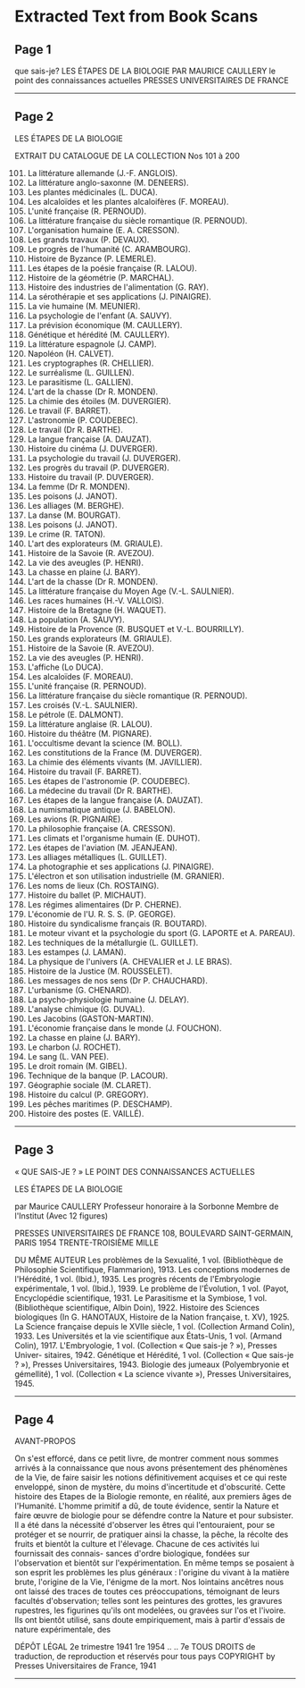# Extracted Text from Book Scans

## Page 1

que
sais-je?
LES ÉTAPES
DE
LA BIOLOGIE
PAR MAURICE CAULLERY
le point
des
connaissances
actuelles
PRESSES UNIVERSITAIRES
DE FRANCE

---

## Page 2

LES ÉTAPES DE LA BIOLOGIE

EXTRAIT DU CATALOGUE DE LA COLLECTION
Nos 101 à 200

101. La littérature allemande (J.-F. ANGLOIS).
102. La littérature anglo-saxonne (M. DENEERS).
103. Les plantes médicinales (L. DUCA).
104. Les alcaloïdes et les plantes alcaloifères (F. MOREAU).
105. L'unité française (R. PERNOUD).
106. La littérature française du siècle romantique (R. PERNOUD).
107. L'organisation humaine (E. A. CRESSON).
108. Les grands travaux (P. DEVAUX).
109. Le progrès de l'humanité (C. ARAMBOURG).
110. Histoire de Byzance (P. LEMERLE).
111. Les étapes de la poésie française (R. LALOU).
112. Histoire de la géométrie (P. MARCHAL).
113. Histoire des industries de l'alimentation (G. RAY).
114. La sérothérapie et ses applications (J. PINAIGRE).
115. La vie humaine (M. MEUNIER).
116. La psychologie de l'enfant (A. SAUVY).
117. La prévision économique (M. CAULLERY).
118. Génétique et hérédité (M. CAULLERY).
119. La littérature espagnole (J. CAMP).
120. Napoléon (H. CALVET).
121. Les cryptographes (R. CHELLIER).
122. Le surréalisme (L. GUILLEN).
123. Le parasitisme (L. GALLIEN).
124. L'art de la chasse (Dr R. MONDEN).
125. La chimie des étoiles (M. DUVERGIER).
126. Le travail (F. BARRET).
127. L'astronomie (P. COUDEBEC).
128. Le travail (Dr R. BARTHE).
129. La langue française (A. DAUZAT).
130. Histoire du cinéma (J. DUVERGER).
131. La psychologie du travail (J. DUVERGER).
132. Les progrès du travail (P. DUVERGER).
133. Histoire du travail (P. DUVERGER).
134. La femme (Dr R. MONDEN).
135. Les poisons (J. JANOT).
136. Les alliages (M. BERGHE).
137. La danse (M. BOURGAT).
138. Les poisons (J. JANOT).
139. Le crime (R. TATON).
140. L'art des explorateurs (M. GRIAULE).
141. Histoire de la Savoie (R. AVEZOU).
142. La vie des aveugles (P. HENRI).
143. La chasse en plaine (J. BARY).
144. L'art de la chasse (Dr R. MONDEN).
145. La littérature française du Moyen Age (V.-L. SAULNIER).
146. Les races humaines (H.-V. VALLOIS).
147. Histoire de la Bretagne (H. WAQUET).
148. La population (A. SAUVY).
149. Histoire de la Provence (R. BUSQUET et V.-L. BOURRILLY).
150. Les grands explorateurs (M. GRIAULE).
151. Histoire de la Savoie (R. AVEZOU).
152. La vie des aveugles (P. HENRI).
153. L'affiche (Lo DUCA).
154. Les alcaloïdes (F. MOREAU).
155. L'unité française (R. PERNOUD).
156. La littérature française du siècle romantique (R. PERNOUD).
157. Les croisés (V.-L. SAULNIER).
158. Le pétrole (E. DALMONT).
159. La littérature anglaise (R. LALOU).
160. Histoire du théâtre (M. PIGNARE).
161. L'occultisme devant la science (M. BOLL).
162. Les constitutions de la France (M. DUVERGER).
163. La chimie des éléments vivants (M. JAVILLIER).
164. Histoire du travail (F. BARRET).
165. Les étapes de l'astronomie (P. COUDEBEC).
166. La médecine du travail (Dr R. BARTHE).
167. Les étapes de la langue française (A. DAUZAT).
168. La numismatique antique (J. BABELON).
169. Les avions (R. PIGNAIRE).
170. La philosophie française (A. CRESSON).
171. Les climats et l'organisme humain (E. DUHOT).
172. Les étapes de l'aviation (M. JEANJEAN).
173. Les alliages métalliques (L. GUILLET).
174. La photographie et ses applications (J. PINAIGRE).
175. L'électron et son utilisation industrielle (M. GRANIER).
176. Les noms de lieux (Ch. ROSTAING).
177. Histoire du ballet (P. MICHAUT).
178. Les régimes alimentaires (Dr P. CHERNE).
179. L'économie de l'U. R. S. S. (P. GEORGE).
180. Histoire du syndicalisme français (R. BOUTARD).
181. Le moteur vivant et la psychologie du sport (G. LAPORTE et A. PAREAU).
182. Les techniques de la métallurgie (L. GUILLET).
183. Les estampes (J. LAMAN).
184. La physique de l'univers (A. CHEVALIER et J. LE BRAS).
185. Histoire de la Justice (M. ROUSSELET).
186. Les messages de nos sens (Dr P. CHAUCHARD).
187. L'urbanisme (G. CHENARD).
188. La psycho-physiologie humaine (J. DELAY).
189. L'analyse chimique (G. DUVAL).
190. Les Jacobins (GASTON-MARTIN).
191. L'économie française dans le monde (J. FOUCHON).
192. La chasse en plaine (J. BARY).
193. Le charbon (J. ROCHET).
194. Le sang (L. VAN PEE).
195. Le droit romain (M. GIBEL).
196. Technique de la banque (P. LACOUR).
197. Géographie sociale (M. CLARET).
198. Histoire du calcul (P. GREGORY).
199. Les pêches maritimes (P. DESCHAMP).
200. Histoire des postes (E. VAILLÉ).

---

## Page 3

« QUE SAIS-JE ? »
LE POINT DES CONNAISSANCES ACTUELLES

LES ÉTAPES
DE LA BIOLOGIE

par
Maurice CAULLERY
Professeur honoraire à la Sorbonne
Membre de l'Institut
(Avec 12 figures)

PRESSES UNIVERSITAIRES DE FRANCE
108, BOULEVARD SAINT-GERMAIN, PARIS
1954
TRENTE-TROISIÈME MILLE

DU MÊME AUTEUR
Les problèmes de la Sexualité, 1 vol. (Bibliothèque de Philosophie
Scientifique, Flammarion), 1913.
Les conceptions modernes de l'Hérédité, 1 vol. (Ibid.), 1935.
Les progrès récents de l'Embryologie expérimentale, 1 vol. (Ibid.),
1939.
Le problème de l'Évolution, 1 vol. (Payot, Encyclopédie scientifique,
1931.
Le Parasitisme et la Symbiose, 1 vol. (Bibliothèque scientifique, Albin
Doin), 1922.
Histoire des Sciences biologiques (In G. HANOTAUX, Histoire de la
Nation française, t. XV), 1925.
La Science française depuis le XVIIe siècle, 1 vol. (Collection Armand
Colin), 1933.
Les Universités et la vie scientifique aux États-Unis, 1 vol. (Armand
Colin), 1917.
L'Embryologie, 1 vol. (Collection « Que sais-je ? »), Presses Univer-
sitaires, 1942.
Génétique et Hérédité, 1 vol. (Collection « Que sais-je ? »), Presses
Universitaires, 1943.
Biologie des jumeaux (Polyembryonie et gémellité), 1 vol. (Collection
« La science vivante »), Presses Universitaires, 1945.

---

## Page 4

AVANT-PROPOS

On s'est efforcé, dans ce petit livre, de montrer comment nous sommes arrivés à la connaissance que nous avons présentement des phénomènes de la Vie, de faire saisir les notions définitivement acquises et ce qui reste enveloppé, sinon de mystère, du moins d'incertitude et d'obscurité.
Cette histoire des Etapes de la Biologie remonte, en réalité, aux premiers âges de l'Humanité. L'homme primitif a dû, de toute évidence, sentir la Nature et faire œuvre de biologie pour se défendre contre la Nature et pour subsister. Il a été dans la nécessité d'observer les êtres qui l'entouraient, pour se protéger et se nourrir, de pratiquer ainsi la chasse, la pêche, la récolte des fruits et bientôt la culture et l'élevage. Chacune de ces activités lui fournissait des connais- sances d'ordre biologique, fondées sur l'observation et bientôt sur l'expérimentation. En même temps se posaient à son esprit les problèmes les plus généraux : l'origine du vivant à la matière brute, l'origine de la Vie, l'énigme de la mort. Nos lointains ancêtres nous ont laissé des traces de toutes ces préoccupations, témoignant de leurs facultés d'observation; telles sont les peintures des grottes, les gravures rupestres, les figurines qu'ils ont modelées, ou gravées sur l'os et l'ivoire.
Ils ont bientôt utilisé, sans doute empiriquement, mais à partir d'essais de nature expérimentale, des

DÉPÔT LÉGAL
2e trimestre 1941
1re 1954
.. ..
7e
TOUS DROITS
de traduction, de reproduction et
réservés pour tous pays
COPYRIGHT
by Presses Universitaires de France, 1941

---

